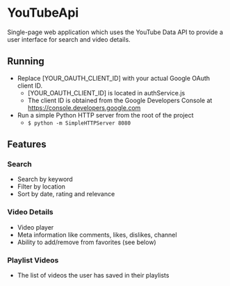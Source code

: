 # YouTubeApi
Single-page web application which uses the YouTube Data API to provide a user interface for search and video details.

## Running
  - Replace [YOUR_OAUTH_CLIENT_ID] with your actual Google OAuth client ID.
    - [YOUR_OAUTH_CLIENT_ID] is located in authService.js
    - The client ID is obtained from the Google Developers Console at https://console.developers.google.com
  - Run a simple Python HTTP server from the root of the project
    - ```$ python -m SimpleHTTPServer 8080 ```

## Features

### Search
- Search by keyword
- Filter by location
- Sort by date, rating and relevance

### Video Details
- Video player
- Meta information like comments, likes, dislikes, channel
- Ability to add/remove from favorites (see below)

### Playlist Videos
- The list of videos the user has saved in their playlists
